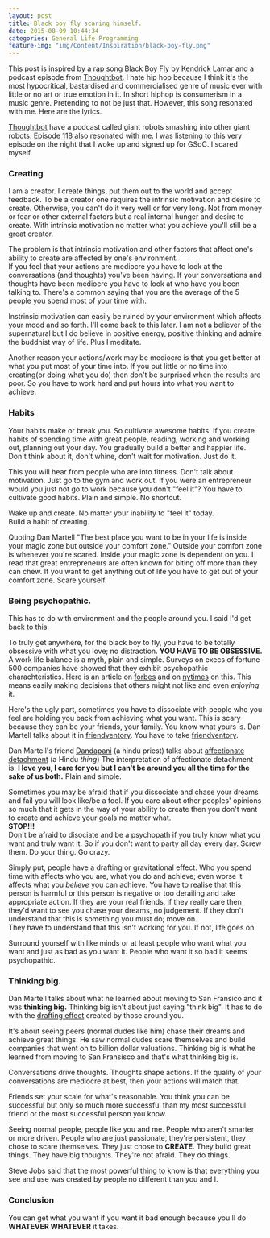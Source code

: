 ```yaml
---
layout: post
title: Black boy fly scaring himself.
date: 2015-08-09 10:44:34
categories: General Life Programming
feature-img: "img/Content/Inspiration/black-boy-fly.png"
---
```


This post is inspired by a rap song Black Boy Fly by Kendrick Lamar and a podcast episode from [Thoughtbot].
I hate hip hop because I think it's the most hypocritical, bastardised and commercialised genre of music ever with little or no art or true emotion in it.
In short hiphop is consumerism in a music genre. Pretending to not be just that.
However, this song resonated with me. Here are the lyrics.

<script src="http://ideone.com/e.js/HThTJd" type="text/javascript" ></script>

[Thoughtbot] have a podcast called giant robots smashing into other giant robots. [Episode 118] also resonated with me.
I was listening to this very episode on the night that I woke up and signed up for GSoC. I scared myself.

### Creating

I am a creator. I create things, put them out to the world and accept feedback.
To be a creator one requires the intrinsic motivation and desire to create.
Otherwise, you can't do it very well or for very long.
Not from money or fear or other external factors but a real internal hunger and desire to create.
With intrinsic motivation no matter what you achieve you'll still be a great creator.

The problem is that intrinsic motivation and other factors that affect one's ability to create are affected by one's environment.  
If you feel that your actions are mediocre you have to look at the conversations (and thoughts) you've been having.
If your conversations and thoughts have been mediocre you have to look at who have you been talking to.
There's a common saying that you are the average of the 5 people you spend most of your time with.

Instrinsic motivation can easily be ruined by your environment which affects your mood and so forth.
I'll come back to this later.
I am not a believer of the supernatural but I do believe in positive energy, positive thinking and admire the buddhist way of life.
Plus I meditate.

Another reason your actions/work may be mediocre is that you get better at what you put most of your time into.
If you put little or no time into creating(or doing what you do) then don't be surprised when the results are poor.
So you have to work hard and put hours into what you want to achieve.


### Habits

Your habits make or break you. So cultivate awesome habits.
If you create habits of spending time with great people, reading, working and working out, planning out your day.
You gradually build a better and happier life. Don't think about it, don't whine, don't wait for motivation. Just do it.  

This you will hear from people who are into fitness. Don't talk about motivation. Just go to the gym and work out.
If you were an entrepreneur would you just not go to work because you don't "feel it"?
You have to cultivate good habits. Plain and simple. No shortcut.  

Wake up and create. No matter your inability to "feel it" today.  
Build a habit of creating.

Quoting Dan Martell "The best place you want to be in your life is inside your magic zone but outside your comfort zone."
Outside your comfort zone is whenever you're scared. Inside your magic zone is dependent on you.
I read that great entrepreneurs are often known for biting off more than they can chew.
If you want to get anything out of life you have to get out of your comfort zone. Scare yourself.


### Being psychopathic.

This has to do with environment and the people around you. I said I'd get back to this.  

To truly get anywhere, for the black boy to fly, you have to be totally obsessive with what you love; no distraction.
**YOU HAVE TO BE OBSESSIVE.** A work life balance is a myth, plain and simple.
Surveys on execs of fortune 500 companies have showed that they exhibit psychopathic charachteristics.
Here is an article on [forbes] and on [nytimes] on this.
This means easily making decisions that others might not like and even *enjoying* it. 

Here's the ugly part, sometimes you have to dissociate with people who you feel are holding you back from achieving what you want.
This is scary because they can be your friends, your family. You know what yours is. Dan Martell talks about it in [friendventory].
You have to take [friendventory].

Dan Martell's friend [Dandapani] (a hindu priest) talks about [affectionate detachment] (a Hindu *thing*)
The interpretation of affectionate detachment is: **I love you, I care for you but I can't be around you all the time for the sake of us both.** Plain and simple.

Sometimes you may be afraid that if you dissociate and chase your dreams and fail you will look like/be a fool.
If you care about other peoples' opinions so much that it gets in the way of your ability to create then you don't want to create and achieve your goals no matter what.  
**STOP!!!**  
Don't be afraid to disociate and be a psychopath if you truly know what you want and truly want it. So if you don't want to party all day every day. Screw them. Do your thing. Go crazy.

Simply put, people have a drafting or gravitational effect.
Who you spend time with affects who you are, what you do and achieve; even worse it affects what you *believe* you can achieve.
You have to realise that this person is harmful or this person is negative or too derailing and take appropriate action.
If they are your real friends, if they really care then they'd want to see you chase your dreams, no judgement.
If they don't understand that this is something you must do; move on.  
They have to understand that this isn't working for you. If not, life goes on.

Surround yourself with like minds or at least people who want what you want and just as bad as you want it.
People who want it so bad it seems psychopathic.


### Thinking big.

Dan Martell talks about what he learned about moving to San Fransico and it was **thinking big.**
Thinking big isn't about  just saying "think big".
It has to do with the [drafting effect] created by those around you.

It's about seeing peers (normal dudes like him) chase their dreams and achieve great things.
He saw normal dudes scare themselves and build companies that went on to billion dollar valuations.
Thinking big is what he learned from moving to San Fransisco and that's what thinking big is.

Conversations drive thoughts. Thoughts shape actions. If the quality of your conversations are mediocre at best, then your actions will match that.

Friends set your scale for what's reasonable.
You think you can be successful but only so much more successful than my most successful friend or the most successful person you know.

Seeing normal people, people like you and me. People who aren't smarter or more driven. People who are just passionate, they're persistent, they chose to scare themselves. They just chose to **CREATE**. They build great things. They have big thoughts. They're not afraid. They do things.

Steve Jobs said that the most powerful thing to know is that everything you see and use was created by people no different than you and I.

### Conclusion

You can get what you want if you want it bad enough because you'll do **WHATEVER WHATEVER** it takes.

[Episode 118]: http://giantrobots.fm/118
[Thoughtbot]: https://thoughtbot.com/
[forbes]: http://www.forbes.com/sites/jeffbercovici/2011/06/14/why-some-psychopaths-make-great-ceos/
[nytimes]: http://www.nytimes.com/2011/05/17/books/the-psychopath-test-by-jon-ronson-review.html?_r=0
[affectionate detachment]: http://western-hindu.org/2009/03/23/affectionate-detachment/
[friendventory]: http://www.danmartell.com/friendventory/
[drafting effect]: https://en.wikipedia.org/wiki/Drafting_(aerodynamics)
[Dandapani]: http://dandapani.org/
